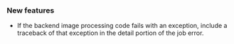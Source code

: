 ### New features

- If the backend image processing code fails with an exception, include a traceback of that exception in the detail portion of the job error.
